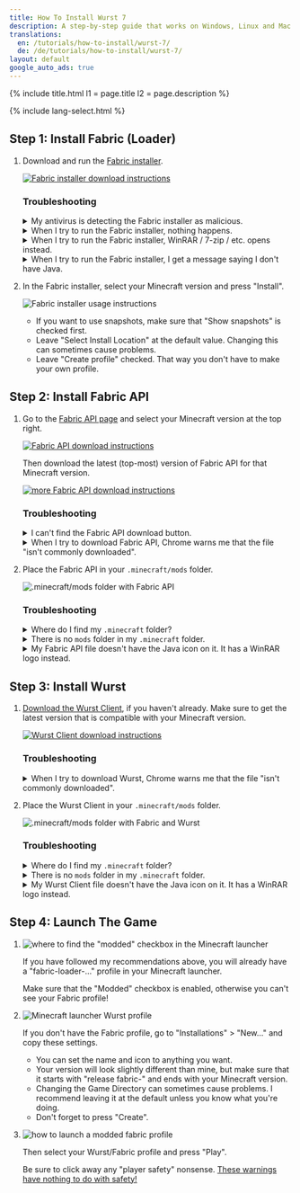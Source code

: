 ```yaml
---
title: How To Install Wurst 7
description: A step-by-step guide that works on Windows, Linux and Mac!
translations:
  en: /tutorials/how-to-install/wurst-7/
  de: /de/tutorials/how-to-install/wurst-7/
layout: default
google_auto_ads: true
---
```

{% include title.html l1 = page.title l2 = page.description %}

<div id="fabric-loader" class="padding20 no-padding-left no-padding-right bg-grayLighter">
	<div class="container">
        {% include lang-select.html %}
		<h2 class="text-normal">Step 1: Install Fabric (Loader)</h2>
        <ol class="step-list">
            <li>
                <p>
                    Download and run the <a href="https://fabricmc.net/use/installer/" target="_blank" rel="nofollow">Fabric installer</a>.
                </p>
                <p>
                    <a href="https://fabricmc.net/use/installer/" target="_blank" rel="nofollow">
                        <img src="https://wiki.wurstclient.net/_media/install_fabric_download.webp" alt="Fabric installer download instructions">
                    </a>
                </p>
                <p>
                    <h3>Troubleshooting</h3>
                    <details class="padding5">
                        <summary>My antivirus is detecting the Fabric installer as malicious.</summary>
                        <p>
                            This can happen with the Fabric installer "for Windows" (the .exe version), but it's almost certainly a false positive. You can either ignore the warning or use the Universal/.jar version of the Fabric installer, which does not have this problem.
                        </p>
                    </details>
                    <details class="padding5">
                        <summary>When I try to run the Fabric installer, nothing happens.</summary>
                        <p>
                            This can happen when you don't have Java installed. Here is a <a href="https://www.youtube.com/watch?v=Wv0vPUwitJs" target="_blank" rel="nofollow">video on how to install Java</a>.
                        </p>
                        <p>
                            (The author of the video cannot help you with Wurst-related questions. If you need help, <a href="/contact">contact me</a> instead.)
                        </p>
                    </details>
                    <details class="padding5">
                        <summary>When I try to run the Fabric installer, WinRAR / 7-zip / etc. opens instead.</summary>
                        <p>
                            This means your computer is configured to open .jar files with that other program instead of using Java.
                            There is a setting in Windows called "Choose default apps by file type" that lets you change this.
                        </p>
                        <p>
                            Alternatively, you can also use "right click" > "open with" to open the file with Java, like so:<br>
                        </p>
                        <p>
                            <img src="https://wiki.wurstclient.net/_media/install_fabric_run_with_java.webp" alt="how to run the Fabric installer with Java">
                            <ul>
                                <li>If you don't see Java in the list, select "Choose another app" at the bottom.</li>
                                <li>Depending on your system, you will see either "Java(TM)&nbsp;Platform&nbsp;SE&nbsp;binary", "OpenJDK&nbsp;Platform&nbsp;binary", or both. It doesn't matter which one you use.</li>
                                <li>If you can't find Java at all, you need to <a href="https://www.youtube.com/watch?v=Wv0vPUwitJs" target="_blank" rel="nofollow">install Java</a> first.<br>
                                (The author of the video cannot help you with Wurst-related questions. If you need help, <a href="/contact">contact me</a> instead.)</li>
                            </ul>
                        </p>
                    </details>
                    <details class="padding5">
                        <summary>When I try to run the Fabric installer, I get a message saying I don't have Java.</summary>
                        <p>
                            Unsurprisingly, this means you don't have Java installed. Here is a <a href="https://www.youtube.com/watch?v=Wv0vPUwitJs" target="_blank" rel="nofollow">video on how to install Java</a>.
                        </p>
                        <p>
                            (The author of the video cannot help you with Wurst-related questions. If you need help, <a href="/contact">contact me</a> instead.)
                        </p>
                    </details>
                </p>
            </li>
            <div class="padding5 no-padding-left no-padding-right"></div>
            <li>
                <p>
                    In the Fabric installer, select your Minecraft version and press "Install".
                </p>
                <p>
                    <img src="https://wiki.wurstclient.net/_media/install_use_fabric_installer.webp" alt="Fabric installer usage instructions">
                </p>
                <p>
                    <ul>
                        <li>If you want to use snapshots, make sure that "Show snapshots" is checked first.</li>
                        <li>Leave "Select Install Location" at the default value. Changing this can sometimes cause problems.</li>
                        <li>Leave "Create profile" checked. That way you don't have to make your own profile.</li>
                    </ul>
                </p>
            </li>
        </ol>
	</div>
</div>

<div id="fabric-api" class="padding20 no-padding-left no-padding-right">
	<div class="container">
		<h2 class="text-normal">Step 2: Install Fabric API</h2>
        <ol class="step-list">
            <li>
                <p>
                    Go to the <a href="https://www.curseforge.com/minecraft/mc-mods/fabric-api/files/all" target="_blank" rel="nofollow">Fabric API page</a> and select your Minecraft version at the top right.
                </p>
                <p>
                    <a href="https://www.curseforge.com/minecraft/mc-mods/fabric-api/files/all" target="_blank" rel="nofollow">
                        <img src="https://wiki.wurstclient.net/_media/install_fabric_api_version.webp" alt="Fabric API download instructions">
                    </a>
                </p>
                <p>
                    Then download the latest (top-most) version of Fabric API for that Minecraft version.
                </p>
                <p>
                    <a href="https://www.curseforge.com/minecraft/mc-mods/fabric-api/files/all" target="_blank" rel="nofollow">
                        <img src="https://wiki.wurstclient.net/_media/install_fabric_api_version_2.webp" alt="more Fabric API download instructions">
                    </a>
                </p>
                <p>
                    <h3>Troubleshooting</h3>
                    <details class="padding5">
                        <summary>I can't find the Fabric API download button.</summary>
                        <p>
                            Ahem...
                        </p>
                        <p>
                            <img src="https://wiki.wurstclient.net/_media/install_fabric_api_download_button.webp" alt="lots of arrows pointing at the Fabric API download button :)">
                        </p>
                    </details>
                    <details class="padding5">
                        <summary>When I try to download Fabric API, Chrome warns me that the file "isn't commonly downloaded".</summary>
                        <p>
                            This can happen when a new version has just been released.
                            It just means that you're one of the first people to download that specific version of Fabric API.
                            You can safely ignore this warning and download the file anyways.
                        </p>
                    </details>
                </p>
            </li>
            <div class="padding5 no-padding-left no-padding-right"></div>
            <li>
                <p>
                    Place the Fabric API in your <code>.minecraft/mods</code> folder.
                </p>
                <p>
                    <img src="https://wiki.wurstclient.net/_media/install_fabric_api_mods_folder.webp" alt=".minecraft/mods folder with Fabric API">
                </p>
                <p>
                    <h3>Troubleshooting</h3>
                    <details class="padding5">
                        <summary>Where do I find my <code>.minecraft</code> folder?</summary>
                        <p>
                            <b>Windows:</b> Open your Windows Explorer and type <code>%appdata%/.minecraft</code> into the address bar.<br>
                            (Alternatively you can press Win+R and type in the same thing.)
                        </p>
                        <p>
                            <b>Linux:</b> Open your File Explorer and type <code>~/.minecraft</code> into the address bar.
                        </p>
                        <p>
                            <b>Mac:</b> Open your Finder and type <code>~/Library/Application Support/minecraft</code> into the address bar.
                        </p>
                    </details>
                    <details class="padding5">
                        <summary>There is no <code>mods</code> folder in my <code>.minecraft</code> folder.</summary>
                        <p>
                            No problem, just create the folder manually. Make sure you name it exactly <code>mods</code> (all lowercase).
                        </p>
                    </details>
                    <details class="padding5">
                        <summary>My Fabric API file doesn't have the Java icon on it. It has a WinRAR logo instead.</summary>
                        <p>
                            Check the file extension. As long as it ends with <code>.jar</code>, everything is fine.
                            It simply means that your computer is configured to open .jar files with WinRAR instead of Java.
                        </p>
                        <p>
                            It doesn't matter for the Fabric API, since it's still a .jar file and will still work,
                            but if you want to fix it there is a setting in Windows called "Choose default apps by file type" that lets you change this.
                        </p>
                    </details>
                </p>
            </li>
        </ol>
	</div>
</div>

<div id="wurst" class="padding20 no-padding-left no-padding-right bg-grayLighter">
	<div class="container">
		<h2 class="text-normal">Step 3: Install Wurst</h2>
        <ol class="step-list">
            <li>
                <p>
                    <a href="/download/" target="_blank">Download the Wurst Client</a>, if you haven't already.
                    Make sure to get the latest version that is compatible with your Minecraft version.
                </p>
                <p>
                    <a href="/download/" target="_blank">
                        <img src="https://wiki.wurstclient.net/_media/install_wurst_download.webp" alt="Wurst Client download instructions">
                    </a>
                </p>
                <p>
                    <h3>Troubleshooting</h3>
                    <details class="padding5">
                        <summary>When I try to download Wurst, Chrome warns me that the file "isn't commonly downloaded".</summary>
                        <p>
                            This can happen when a new version has just been released.
                            It just means that you're one of the first people to download that specific version of Wurst.
                            You can safely ignore this warning and download the file anyways.
                        </p>
                    </details>
                </p>
            </li>
            <div class="padding5 no-padding-left no-padding-right"></div>
            <li>
                <p>
                    Place the Wurst Client in your <code>.minecraft/mods</code> folder.
                </p>
                <p>
                    <img src="https://wiki.wurstclient.net/_media/install_wurst_mods_folder.webp" alt=".minecraft/mods folder with Fabric and Wurst">
                </p>
                <p>
                    <h3>Troubleshooting</h3>
                    <details class="padding5">
                        <summary>Where do I find my <code>.minecraft</code> folder?</summary>
                        <p>
                            <b>Windows:</b> Open your Windows Explorer and type <code>%appdata%/.minecraft</code> into the address bar.<br>
                            (Alternatively you can press Win+R and type in the same thing.)
                        </p>
                        <p>
                            <b>Linux:</b> Open your File Explorer and type <code>~/.minecraft</code> into the address bar.
                        </p>
                        <p>
                            <b>Mac:</b> Open your Finder and type <code>~/Library/Application Support/minecraft</code> into the address bar.
                        </p>
                    </details>
                    <details class="padding5">
                        <summary>There is no <code>mods</code> folder in my <code>.minecraft</code> folder.</summary>
                        <p>
                            You have skipped the previous step. You should <a href="#fabric-api">go back to step 2</a> and install the Fabric API first.
                        </p>
                    </details>
                    <details class="padding5">
                        <summary>My Wurst Client file doesn't have the Java icon on it. It has a WinRAR logo instead.</summary>
                        <p>
                            Check the file extension. As long as it ends with <code>.jar</code>, everything is fine.
                            It simply means that your computer is configured to open .jar files with WinRAR instead of Java.
                        </p>
                        <p>
                            It doesn't matter for this file, since it's still a .jar file and will still work,
                            but if you want to fix it there is a setting in Windows called "Choose default apps by file type" that lets you change this.
                        </p>
                    </details>
                </p>
            </li>
        </ol>
	</div>
</div>

<div id="launch" class="padding20 no-padding-left no-padding-right">
	<div class="container">
		<h2 class="text-normal">Step 4: Launch The Game</h2>
        <ol class="step-list">
            <li>
                <p>
                    <img src="https://wiki.wurstclient.net/_media/install_modded_checkbox.webp" alt='where to find the "modded" checkbox in the Minecraft launcher'>
                </p>
                <p>If you have followed my recommendations above, you will already have a "fabric-loader-..." profile in your Minecraft launcher.</p>
                <p>Make sure that the "Modded" checkbox is enabled, otherwise you can't see your Fabric profile!</p>
            </li>
            <div class="padding5 no-padding-left no-padding-right"></div>
            <li>
                <p>
                    <img src="https://user-images.githubusercontent.com/10100202/68169736-ed5c0c80-ff75-11e9-93d4-7890380b8d57.png" alt="Minecraft launcher Wurst profile">
                </p>
                <p>
                    If you don't have the Fabric profile, go to "Installations" > "New..." and copy these settings.
                    <ul>
                        <li>You can set the name and icon to anything you want.</li>
                        <li>Your version will look slightly different than mine, but make sure that it starts with "release fabric-" and ends with your Minecraft version.</li>
                        <li>Changing the Game Directory can sometimes cause problems. I recommend leaving it at the default unless you know what you're doing.</li>
                        <li>Don't forget to press "Create".</li>
                    </ul>
                </p>
            </li>
            <div class="padding5 no-padding-left no-padding-right"></div>
            <li>
                <p>
                    <img src="https://wiki.wurstclient.net/_media/install_press_play.webp" alt="how to launch a modded fabric profile">
                </p>
                <p>Then select your Wurst/Fabric profile and press "Play".</p>
                <p>
                    Be sure to click away any "player safety" nonsense.
                    <a href="https://twitter.com/Wurst_Imperium/status/1353927165012811776" target="_blank">These warnings have nothing to do with safety!</a>
                </p>
            </li>
        </ol>
	</div>
</div>
